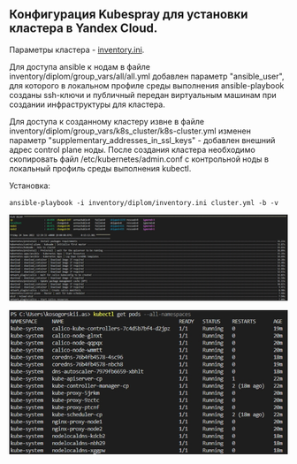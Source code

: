 ## Конфигурация Kubespray для установки кластера в Yandex Cloud.
Параметры кластера - [inventory.ini](https://github.com/alex-k-7/diplom-kubespray/blob/main/inventory/diplom/inventory.ini).

Для доступа ansible к нодам в файле inventory/diplom/group_vars/all/all.yml добавлен параметр "ansible_user", для которого в локальном профиле среды выполнения ansible-playbook созданы ssh-ключи и публичный передан виртуальным машинам при создании инфраструктуры для кластера.

Для доступа к созданному кластеру извне в файле inventory/diplom/group_vars/k8s_cluster/k8s-cluster.yml изменен параметр "supplementary_addresses_in_ssl_keys" - добавлен внешний адрес control plane ноды. После создания кластера необходимо скопировать файл /etc/kubernetes/admin.conf с контрольной ноды в локальный профиль среды выполнения kubectl. 

Установка:
```shell
ansible-playbook -i inventory/diplom/inventory.ini cluster.yml -b -v
```

![cluster-install](cluster-install.jpg)

![get-pods](get-pods.jpg)
